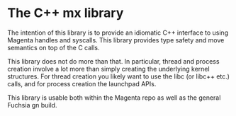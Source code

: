 # The C++ mx library

The intention of this library is to provide an idiomatic C++ interface
to using Magenta handles and syscalls. This library provides type
safety and move semantics on top of the C calls.

This library does not do more than that. In particular, thread and
process creation involve a lot more than simply creating the
underlying kernel structures. For thread creation you likely want to
use the libc (or libc++ etc.) calls, and for process creation the
launchpad APIs.

This library is usable both within the Magenta repo as well as the
general Fuchsia gn build.
